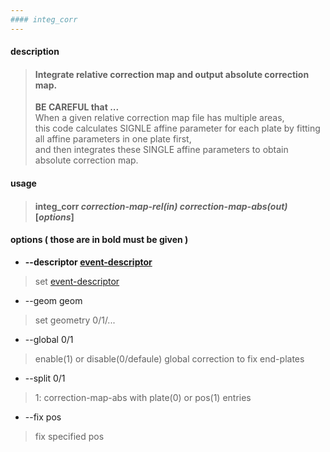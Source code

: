 ```yaml
---
#### integ_corr
---
```


#### description
> #### Integrate relative correction map and output absolute correction map.  
>  
> **BE CAREFUL that ...**  
> When a given relative correction map file has multiple areas,  
> this code calculates SIGNLE affine parameter for each plate by fitting all affine parameters in one plate first,  
> and then integrates these SINGLE affine parameters to obtain absolute correction map.  

#### usage
> #### integ_corr *correction-map-rel(in)* *correction-map-abs(out)* [*options*]  

#### options ( those are in **bold** must be given )
- **--descriptor [event-descriptor](event-descriptor.md)**
> set [event-descriptor](event-descriptor.md)  

- --geom geom
> set geometry 0/1/...  

- --global 0/1
> enable(1) or disable(0/defaule) global correction to fix end-plates  

- --split 0/1
> 1: correction-map-abs with plate(0) or pos(1) entries  

- --fix pos
> fix specified pos  
